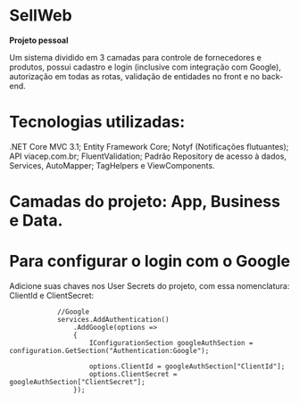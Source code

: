 # SellWeb

**Projeto pessoal**

Um sistema dividido em 3 camadas para controle de fornecedores e produtos, possui cadastro e login (inclusive com integração com Google), autorização em todas as rotas, validação de entidades no front e no back-end.

# Tecnologias utilizadas: 
.NET Core MVC 3.1; Entity Framework Core; Notyf (Notificações flutuantes); API viacep.com.br; FluentValidation; Padrão Repository de acesso à dados, Services, AutoMapper; TagHelpers e ViewComponents.

# Camadas do projeto: App, Business e Data.

# Para configurar o login com o Google

Adicione suas chaves nos User Secrets do projeto, com essa nomenclatura: ClientId e ClientSecret:
```
            //Google
            services.AddAuthentication()
                .AddGoogle(options =>
                {
                    IConfigurationSection googleAuthSection = configuration.GetSection("Authentication:Google");

                    options.ClientId = googleAuthSection["ClientId"];
                    options.ClientSecret = googleAuthSection["ClientSecret"];
                });
```

